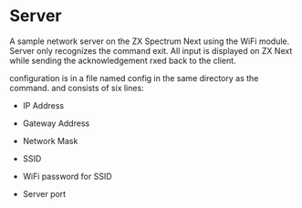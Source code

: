 # Server

A sample network server on the ZX Spectrum Next using the WiFi
module. Server only recognizes the command exit. All input is
displayed on ZX Next while sending the acknowledgement rxed back to
the client.

configuration is in a file named config in the same directory as the
command. and consists of six lines:

- IP Address

- Gateway Address

- Network Mask

- SSID

- WiFi password for SSID

- Server port
